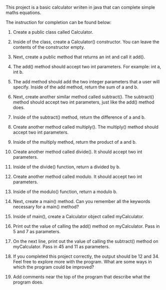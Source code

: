 This project is a basic calculator wriiten in java that can complete simple maths equations.

The instruction for completion can be found below:

1. Create a public class called Calculator.


2. Inside of the class, create a Calculator() constructor. You can leave the contents of the constructor empty.


3. Next, create a public method that returns an int and call it add().


4. The add() method should accept two int parameters. For example: int a, int b.


5. The add method should add the two integer parameters that a user will specify. Inside of the add method, return the sum of a and b.


6. Next, create another similar method called subtract(). The subtract() method should accept two int parameters, just like the add() method does.


7. Inside of the subtract() method, return the difference of a and b.


8. Create another method called multiply(). The multiply() method should accept two int parameters.


9. Inside of the multiply method, return the product of a and b.


10. Create another method called divide(). It should accept two int parameters.


11. Inside of the divide() function, return a divided by b.


12. Create another method called modulo. It should accept two int parameters.


13. Inside of the modulo() function, return a modulo b.


14. Next, create a main() method. Can you remember all the keywords necessary for a main() method?


15. Inside of main(), create a Calculator object called myCalculator.


16. Print out the value of calling the add() method on myCalculator. Pass in 5 and 7 as parameters.


17. On the next line, print out the value of calling the subtract() method on myCalculator. Pass in 45 and 11 as parameters.


18. If you completed this project correctly, the output should be 12 and 34. Feel free to explore more with the program. What are some ways in which the program could be improved?


19. Add comments near the top of the program that describe what the program does.

